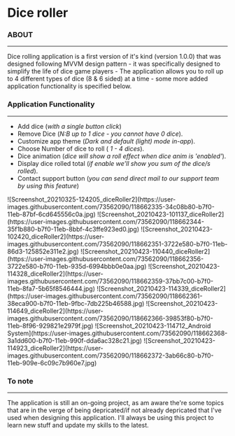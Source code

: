 <h1>Dice roller</h1>

<h3>ABOUT</h3><hr>
<p>Dice rolling application is a first version of it's kind (version 1.0.0) that was designed following MVVM design pattern - it was specifically designed to simplify the life of dice game players - The application allows you to roll up to 4 different types of dice (8 & 6 sided) at a time - some more added application functionality is specified below.</p>

<h3>Application Functionality</h3><hr>
  <ul>
    <li>Add dice (<i>with a single button click</i>)</li>
    <li>Remove Dice (<i>N:B up to 1 dice - you cannot have 0 dice</i>).</li>
    <li>Customize app theme (<i>Dark and default (light) mode in-app</i>).</li>
    <li>Choose Number of dice to roll (<i> 1 - 4 dices</i>).</li>
    <li>Dice animation (<i>dice will show a roll effect when dice anim is 'enabled'</i>).</li>
    <li>Display dice rolled total (<i>if enable we'll show you sum of the dice/s rolled</i>).</li>
    <li>Contact support button (<i>you can send direct mail to our support team by using this feature</i>)</li>
  </ul>
![Screenshot_20210325-124205_diceRoller2](https://user-images.githubusercontent.com/73562090/118662335-34c08b80-b7f0-11eb-87bf-6cd645556c0a.jpg)
![Screenshot_20210423-101137_diceRoller2](https://user-images.githubusercontent.com/73562090/118662344-35f1b880-b7f0-11eb-8bbf-4c3ffe923ed0.jpg)
![Screenshot_20210423-102420_diceRoller2](https://user-images.githubusercontent.com/73562090/118662351-3722e580-b7f0-11eb-86d3-125852e311e2.jpg)
![Screenshot_20210423-110440_diceRoller2](https://user-images.githubusercontent.com/73562090/118662356-3722e580-b7f0-11eb-935d-6994bbb0e0aa.jpg)
![Screenshot_20210423-114328_diceRoller2](https://user-images.githubusercontent.com/73562090/118662359-37bb7c00-b7f0-11eb-8fa7-5b65f8546444.jpg)
![Screenshot_20210423-114339_diceRoller2](https://user-images.githubusercontent.com/73562090/118662361-38eca900-b7f0-11eb-9fbc-7db225b46588.jpg)
![Screenshot_20210423-114649_diceRoller2](https://user-images.githubusercontent.com/73562090/118662366-39853f80-b7f0-11eb-8f96-929821e2979f.jpg)
![Screenshot_20210423-114712_Android System](https://user-images.githubusercontent.com/73562090/118662368-3a1dd600-b7f0-11eb-990f-dda6ac328c21.jpg)
![Screenshot_20210423-114923_diceRoller2](https://user-images.githubusercontent.com/73562090/118662372-3ab66c80-b7f0-11eb-909e-6c09c7b960e7.jpg)

<h3>To note</h3><hr>
<p>The application is still an on-going project, as am aware the're some topics that are in the verge of being depricated/if not already depricated that I've used when designing this application. I'll always be using this project to learn new stuff and update my skills to the latest.</p>

